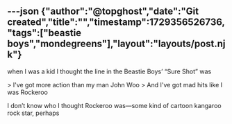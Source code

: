 ---json
{"author":"@topghost","date":"Git created","title":"","timestamp":1729356526736,"tags":["beastie boys","mondegreens"],"layout":"layouts/post.njk"}
---
when I was a kid I thought the line in the Beastie Boys&#x2019; &#x201C;Sure Shot&#x201D; was

&#x3E; I&#x27;ve got more action than my man John Woo
&#x3E; And I&#x27;ve got mad hits like I was Rockeroo 

I don&#x2019;t know who I thought Rockeroo was&#x2014;some kind of cartoon kangaroo rock star, perhaps 

